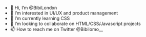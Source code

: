 - 👋 Hi, I’m @BibiLondxn
- 👀 I’m interested in UI/UX and product management
- 🌱 I’m currently learning CSS
- 💞️ I’m looking to collaborate on HTML/CSS/Javascript projects
- 📫 How to reach me on Twitter @Bibilomo__

<!---
BibiLondxn/BibiLondxn is a ✨ special ✨ repository because its `README.md` (this file) appears on your GitHub profile.
You can click the Preview link to take a look at your changes.
--->
